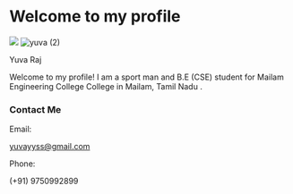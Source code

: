 

# Welcome to my profile

![](profile:)
![yuva (2)](https://github.com/user-attachments/assets/80bb128b-7985-42f4-bcce-713c600fa5db)

Yuva Raj

Welcome to my profile! 
I am a sport man and B.E (CSE) student for Mailam Engineering College College in Mailam, Tamil Nadu .


### Contact Me

Email:

yuvayyss@gmail.com

Phone:

(+91) 9750992899


